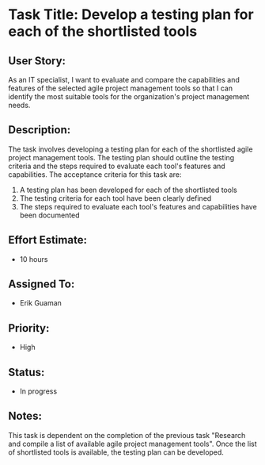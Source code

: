 # Task Title: Develop a testing plan for each of the shortlisted tools

## User Story: 
As an IT specialist, I want to evaluate and compare the capabilities and features of the selected agile project 
management tools so that I can identify the most suitable tools for the organization's project management needs.

## Description: 
The task involves developing a testing plan for each of the shortlisted agile project management tools. The testing plan 
should outline the testing criteria and the steps required to evaluate each tool's features and capabilities. The acceptance criteria for this task are:
1. A testing plan has been developed for each of the shortlisted tools
2. The testing criteria for each tool have been clearly defined
3. The steps required to evaluate each tool's features and capabilities have been documented

## Effort Estimate: 
* 10 hours

## Assigned To: 
* Erik Guaman

## Priority: 
* High

## Status: 
* In progress

## Notes: 
This task is dependent on the completion of the previous task "Research and compile a list of available agile project management tools". Once the list of shortlisted tools is available, the testing plan can be developed.